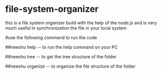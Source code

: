 # file-system-organizer
this is a file system organizer build with the help of the node.js and is very much useful in synchronization the file in your local system

#use the following command to run the code

##neeshu help -- to run the help command on your PC

##neeshu tree -- to get the tree structure of the folder

##neeshu organize -- to organize the file structure of the folder
